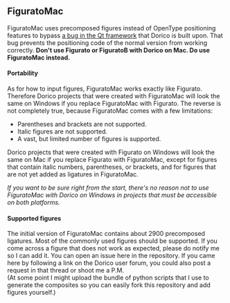 ## FiguratoMac
FiguratoMac uses precomposed figures instead of OpenType positioning features to bypass [a bug in the Qt framework](https://bugreports.qt.io/browse/QTBUG-69803) that Dorico is built upon. That bug prevents the positioning code of the normal version from working correctly. **Don't use Figurato or FiguratoB with Dorico on Mac. Do use FiguratoMac instead.**

#### Portability
As for how to input figures, FiguratoMac works exactly like Figurato. Therefore Dorico projects that were created with FiguratoMac will look the same on Windows if you replace FiguratoMac with Figurato. The reverse is not completely true, because FiguratoMac comes with a few limitations:

- Parentheses and brackets are not supported.
- Italic figures are not supported.
- A vast, but limited number of figures is supported.

Dorico projects that were created with Figurato on Windows will look the same on Mac if you replace Figurato with FiguratoMac, except for figures that contain italic numbers, parentheses, or brackets, and for figures that are not yet added as ligatures in FiguratoMac.

*If you want to be sure right from the start, there's no reason not to use FiguratoMac with Dorico on Windows in projects that must be accessible on both platforms.*

#### Supported figures
The initial version of FiguratoMac contains about 2900 precomposed ligatures. Most of the commonly used figures should be supported. If you come across a figure that does not work as expected, please do notify me so I can add it. You can open an issue here in the repository. If you came here by following a link on the Dorico user forum, you could also post a request in that thread or shoot me a P.M.  
(At some point I might upload the bundle of python scripts that I use to generate the composites so you can easily fork this repository and add figures yourself.)
